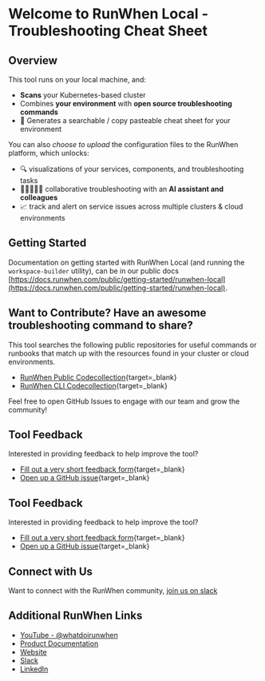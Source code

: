 # Welcome to RunWhen Local - Troubleshooting Cheat Sheet

## Overview
This tool runs on your local machine, and:

- **Scans** your Kubernetes-based cluster
- Combines **your environment** with **open source troubleshooting commands**
- 🎉 Generates a searchable / copy pasteable cheat sheet for your environment


You can also *choose to upload* the configuration files to the RunWhen platform, which unlocks:

- 🔍 visualizations of your services, components, and troubleshooting tasks
- 🧑🏻‍🤝‍🧑🏿 collaborative troubleshooting with an **AI assistant and colleagues**
- 📈 track and alert on service issues across multiple clusters & cloud environments

## Getting Started
Documentation on getting started with RunWhen Local (and running the `workspace-builder` utility), can be in our public docs [https://docs.runwhen.com/public/getting-started/runwhen-local](https://docs.runwhen.com/public/getting-started/runwhen-local). 

## Want to Contribute? Have an awesome troubleshooting command to share?
This tool searches the following public repositories for useful commands or runbooks that match up with the resources found in your cluster or cloud environments. 

- [RunWhen Public Codecollection](https://github.com/runwhen-contrib/rw-public-codecollection){target=_blank}  
- [RunWhen CLI Codecollection](https://github.com/runwhen-contrib/rw-cli-codecollection){target=_blank}  

Feel free to open GitHub Issues to engage with our team and grow the community!

## Tool Feedback
Interested in providing feedback to help improve the tool?

- [Fill out a very short feedback form](https://docs.google.com/forms/d/e/1FAIpQLScuso8SQMdj9d-0VnxxBMcvdZrcZ2M389EbwE355flnkQOUFQ/viewform){target=_blank}  
- [Open up a GitHub issue](https://github.com/runwhen-contrib/runwhen-local/issues/new/choose){target=_blank}  

## Tool Feedback
Interested in providing feedback to help improve the tool?

- [Fill out a very short feedback form](https://docs.google.com/forms/d/e/1FAIpQLScuso8SQMdj9d-0VnxxBMcvdZrcZ2M389EbwE355flnkQOUFQ/viewform){target=_blank}  
- [Open up a GitHub issue](https://github.com/runwhen-contrib/runwhen-local/issues/new/choose){target=_blank}  
  
## Connect with Us
Want to connect with the RunWhen community, [join us on slack](https://runwhen.slack.com/join/shared_invite/zt-1l7t3tdzl-IzB8gXDsWtHkT8C5nufm2A)  

## Additional RunWhen Links

- [YouTube - @whatdoirunwhen](https://www.youtube.com/@whatdoirunwhen)
- [Product Documentation](https://docs.runwhen.com) 
- [Website](https://www.runwhen.com) 
- [Slack](https://runwhen.slack.com/join/shared_invite/zt-1l7t3tdzl-IzB8gXDsWtHkT8C5nufm2A)
- [LinkedIn](https://www.linkedin.com/company/runwhen/) 
